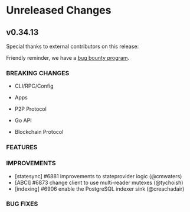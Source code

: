 # Unreleased Changes

## v0.34.13

Special thanks to external contributors on this release:

Friendly reminder, we have a [bug bounty program](https://hackerone.com/tendermint).

### BREAKING CHANGES

- CLI/RPC/Config

- Apps

- P2P Protocol

- Go API

- Blockchain Protocol

### FEATURES

### IMPROVEMENTS

- [statesync] #6881 improvements to stateprovider logic (@cmwaters)
- [ABCI] #6873 change client to use multi-reader mutexes (@tychoish)
- [indexing] #6906 enable the PostgreSQL indexer sink (@creachadair)

### BUG FIXES
